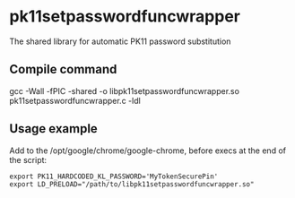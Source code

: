 # pk11setpasswordfuncwrapper
The shared library for automatic PK11 password substitution

## Compile command
gcc -Wall -fPIC -shared -o libpk11setpasswordfuncwrapper.so pk11setpasswordfuncwrapper.c -ldl

## Usage example
Add to the /opt/google/chrome/google-chrome, before execs at the end of the script:
```
export PK11_HARDCODED_KL_PASSWORD='MyTokenSecurePin'
export LD_PRELOAD="/path/to/libpk11setpasswordfuncwrapper.so"
```
